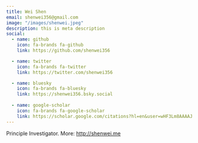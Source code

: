 ```yaml
---
title: Wei Shen
email: shenwei356@gmail.com
image: "/images/shenwei.jpeg"
description: this is meta description
social:
  - name: github
    icon: fa-brands fa-github
    link: https://github.com/shenwei356

  - name: twitter
    icon: fa-brands fa-twitter
    link: https://twitter.com/shenwei356

  - name: bluesky
    icon: fa-brands fa-bluesky
    link: https://shenwei356.bsky.social
    
  - name: google-scholar
    icon: fa-brands fa-google-scholar
    link: https://scholar.google.com/citations?hl=en&user=wHF3Lm8AAAAJ
---
```


Principle Investigator. More: http://shenwei.me
